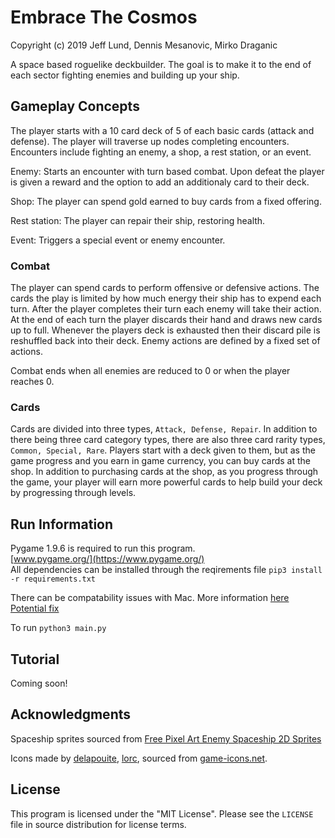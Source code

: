 # Embrace The Cosmos
Copyright (c) 2019 Jeff Lund, Dennis Mesanovic, Mirko Draganic


A space based roguelike deckbuilder. 
The goal is to make it to the end of each sector fighting enemies and building up your ship.

## Gameplay Concepts
The player starts with a 10 card deck of 5 of each basic cards (attack and defense). The player will traverse up nodes completing encounters. 
Encounters include fighting an enemy, a shop, a rest station, or an event.

Enemy: Starts an encounter with turn based combat. Upon defeat the player is given a reward and the option to add an additionaly card to their deck.

Shop: The player can spend gold earned to buy cards from a fixed offering.

Rest station: The player can repair their ship, restoring health.

Event: Triggers a special event or enemy encounter.


### Combat
The player can spend cards to perform offensive or defensive actions. The cards the play is limited by how much energy their ship has to expend each turn. After the player completes their turn each enemy will take their action. At the end of each turn the player discards their hand and draws new cards up to full. Whenever the players deck is exhausted then their discard pile is reshuffled back into their deck.
 Enemy actions are defined by a fixed set of actions. 

Combat ends when all enemies are reduced to 0 or when the player reaches 0. 

### Cards
Cards are divided into three types, `Attack, Defense, Repair`. In addition to there being three card category types, there 
are also three card rarity types, `Common, Special, Rare`. Players start with a deck given to them, but as the game progress
and you earn in game currency, you can buy cards at the shop. In addition to purchasing cards at the shop, as you progress
through the game, your player will earn more powerful cards to help build your deck by progressing through levels.



## Run Information
Pygame 1.9.6 is required to run this program.  
[www.pygame.org/](https://www.pygame.org/)    
All dependencies can be installed through the reqirements file `pip3 install -r requirements.txt`  

There can be compatability issues with Mac. More information [here](https://github.com/pygame/pygame/issues/555)    
[Potential fix](https://stackoverflow.com/questions/52718921/problems-getting-pygame-to-show-anything-but-a-blank-screen-on-macos-mojave)    

To run `python3 main.py`

## Tutorial
Coming soon!

## Acknowledgments
Spaceship sprites sourced from [Free Pixel Art Enemy Spaceship 2D Sprites](https://free-game-assets.itch.io/free-enemy-spaceship-2d-sprites-pixel-art)

Icons made by [delapouite](http://delapouite.com), [lorc](http://lorcblog.blogspot.com), sourced from [game-icons.net](https://game-icons.net).  


## License
This program is licensed under the "MIT License". Please see the `LICENSE` file in source distribution for license terms.



